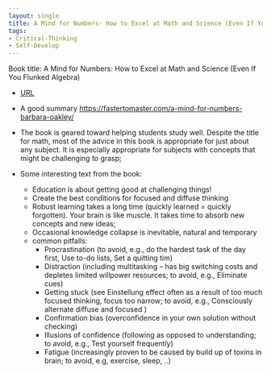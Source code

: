 ```yaml
---
layout: single
title: A Mind for Numbers- How to Excel at Math and Science (Even If You Flunked Algebra)
tags:
- Critical-Thinking
- Self-Develop
---
```



Book title: A Mind for Numbers: How to Excel at Math and Science (Even If You Flunked Algebra)

- [URL](https://www.goodreads.com/book/show/18693655-a-mind-for-numbers)

- A good summary https://fastertomaster.com/a-mind-for-numbers-barbara-oakley/ 

- The book is geared toward helping students study well. Despite the title for math, most of the advice in this book is appropriate for just about any subject. It is especially appropriate for subjects with concepts that might be challenging to grasp; 

- Some interesting text from the book: 
  + Education is about getting good at challenging things! 
  + Create the best conditions for focused and diffuse thinking
  + Robust learning takes a long time (quickly learned = quickly forgotten). Your brain is like muscle. It takes time to absorb new concepts and new ideas; 
  + Occasional knowledge collapse is inevitable, natural and temporary
  + common pitfalls: 
    - Procrastination (to avoid, e.g., do the hardest task of the day first, Use to-do lists, Set a quitting tim)
    - Distraction (including multitasking – has big switching costs and depletes limited willpower resources; to avoid, e.g., Eliminate cues)
    - Getting stuck (see Einstellung effect often as a result of too much focused thinking, focus too narrow; to avoid, e.g., Consciously alternate diffuse and focused )
    - Confirmation bias (overconfidence in your own solution without checking)
    - Illusions of confidence (following as opposed to understanding; to avoid, e.g., Test yourself frequently)
    - Fatigue (increasingly proven to be caused by build up of toxins in brain; to avoid, e.g, exercise, sleep, ..) 
